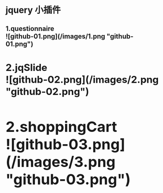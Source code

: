 # jquery 小插件

<h2>1.questionnaire<h2\><br />
![github-01.png](/images/1.png "github-01.png")
<h2>2.jqSlide<h2\><br />
![github-02.png](/images/2.png "github-02.png")
<h2>2.shoppingCart<h2\><br />
![github-03.png](/images/3.png "github-03.png")
